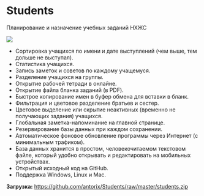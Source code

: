 # Students

Планирование и назначение учебных заданий НХЖС

![](https://camo.githubusercontent.com/dc83cbf6881e41598264ff9add6e173a125098dd3b567c85466c17e761f5eb8f/68747470733a2f2f312e62702e626c6f6773706f742e636f6d2f2d6f6468437252425a2d4f412f5845314a597756315739492f4141414141414142666e552f6d50765869714a7352443433384e396b4361467476356b66416857774b4a426841434c63424741732f73313630302f73637265656e73686f742e706e67)

* Сортировка учащихся по имени и дате выступлений (чем выше, тем дольше не выступал).
* Статистика учащихся.
* Запись заметок и советов по каждому учащемуся.
* Разделение учащихся на группы.
* Открытие рабочей тетради в онлайне.
* Открытие файла бланка заданий (в PDF).
* Быстрое копирование имен в буфер обмена для вставки в бланк.
* Фильтрация и цветовое разделение братьев и сестер.
* Цветовое выделение или скрытие неактивных (временно не получающих задания) учащихся.
* Глобальная заметка-напоминание на главной странице.
* Резервирование базы данных при каждом сохранении.
* Автоматическое фоновое обновление программы через Интернет (с минимальным трафиком).
* База данных хранится в простом, человекочитаемом текстовом файле, который удобно открывать и редактировать на мобильных устройствах.
* Открытый исходный код на GitHub.
* Поддержка Windows, Linux и Mac.

**Загрузка:**
https://github.com/antorix/Students/raw/master/students.zip
